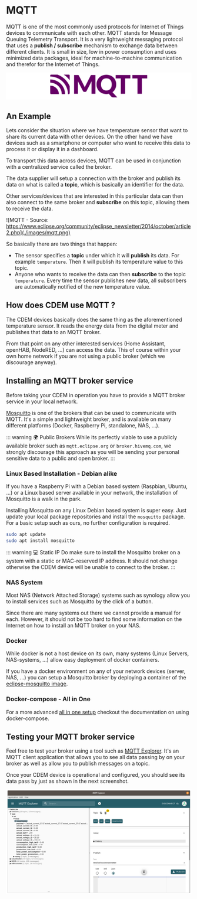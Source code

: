 # MQTT

MQTT is one of the most commonly used protocols for Internet of Things devices to communicate with each other. MQTT stands for Message Queuing Telemetry Transport. It is a very lightweight messaging protocol that uses a **publish / subscribe** mechanism to exchange data between different clients. It is small in size, low in power consumption and uses minimized data packages, ideal for machine-to-machine communication and therefor for the Internet of Things.

![MQTT Logo](./images/mqtt-logo.png)

## An Example

Lets consider the situation where we have temperature sensor that want to share its current data with other devices. On the other hand we have devices such as a smartphone or computer who want to receive this data to process it or display it in a dashboard.

To transport this data across devices, MQTT can be used in conjunction with a centralized service called the broker.

The data supplier will setup a connection with the broker and publish its data on what is called a **topic**, which is basically an identifier for the data.

Other services/devices that are interested in this particular data can then also connect to the same broker and **subscribe** on this topic, allowing them to receive the data.

![MQTT - Source: https://www.eclipse.org/community/eclipse_newsletter/2014/october/article2.php](./images/mqtt.png)

So basically there are two things that happen:

* The sensor specifies a **topic** under which it will **publish** its data. For example `temperature`. Then it will publish its temperature value to this topic.
* Anyone who wants to receive the data can then **subscribe** to the topic `temperature`. Every time the sensor publishes new data, all subscribers are automatically notified of the new temperature value.

## How does CDEM use MQTT ?

The CDEM devices basically does the same thing as the aforementioned temperature sensor. It reads the energy data from the digital meter and publishes that data to an MQTT broker.

From that point on any other interested services (Home Assistant, openHAB, NodeRED, ...) can access the data. This of course within your own home network if you are not using a public broker (which we discourage anyway).

## Installing an MQTT broker service

Before taking your CDEM in operation you have to provide a MQTT broker service in your local network.

[Mosquitto](https://mosquitto.org) is one of the brokers that can be used to communicate with MQTT. It's a simple and lightweight broker, and is available on many different platforms (Docker, Raspberry Pi, standalone, NAS, ...).

::: warning 🌍 Public Brokers
While its perfectly viable to use a publicly available broker such as `mqtt.eclipse.org` or `broker.hivemq.com`, we strongly discourage this approach as you will be sending your personal sensitive data to a public and open broker.
:::

### Linux Based Installation - Debian alike

If you have a Raspberry Pi with a Debian based system (Raspbian, Ubuntu, ...) or a Linux based server available in your network, the installation of Mosquitto is a walk in the park.

Installing Mosquitto on any Linux Debian based system is super easy. Just update your local package repositories and install the `mosquitto` package. For a basic setup such as ours, no further configuration is required.

```bash
sudo apt update
sudo apt install mosquitto
```

::: warning 💻 Static IP
Do make sure to install the Mosquitto broker on a system with a static or MAC-reserved IP address. It should not change otherwise the CDEM device will be unable to connect to the broker.
:::

### NAS System

Most NAS (Network Attached Storage) systems such as synology allow you to install services such as Mosquitto by the click of a button.

Since there are many systems out there we cannot provide a manual for each. However, it should not be too hard to find some information on the Internet on how to install an MQTT broker on your NAS.

### Docker

While docker is not a host device on its own, many systems (Linux Servers, NAS-systems, ...) allow easy deployment of docker containers.

If you have a docker environment on any of your network devices (server, NAS, ...) you can setup a Mosquitto broker by deploying a container of the [eclipse-mosquitto image](https://hub.docker.com/_/eclipse-mosquitto).

### Docker-compose - All in One

For a more advanced [all in one setup](/11_docker_compose) checkout the documentation on using docker-compose.

## Testing your MQTT broker service

Feel free to test your broker using a tool such as [MQTT Explorer](http://mqtt-explorer.com/). It's an MQTT client application that allows you to see all data passing by on your broker as well as allow you to publish messages on a topic.

Once your CDEM device is operational and configured, you should see its data pass by just as shown in the next screenshot.

![MQTT Explorer](./images/mqtt_explorer.png)